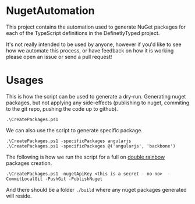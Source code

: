 NugetAutomation
==============================

This project contains the automation used to generate NuGet packages for each of the TypeScript definitions in the DefinetlyTyped project.

It's not really intended to be used by anyone, however if you'd like to see how we automate this process, or have feedback on how it is working please open an issue or send a pull request!



Usages
======

This is how the script can be used to generate a dry-run. Generating nuget packages, but not applying any side-effects (publishing to nuget, commiting to the git repo, pushing the code up to github).

    .\CreatePackages.ps1

We can also use the script to generate specific package.

    .\CreatePackages.ps1 -specificPackages angularjs
    .\CreatePackages.ps1 -specificPackages @('angularjs', 'backbone')


The following is how we run the script for a full on [double rainbow](http://www.youtube.com/watch?v=OQSNhk5ICTI) packages creation.

    .\CreatePackages.ps1 -nugetApiKey <this is a secret - no-no>  -CommitLocalGit -PushGit -PublishNuget


And there should be a folder `./build` where any nuget packages generated will reside.
